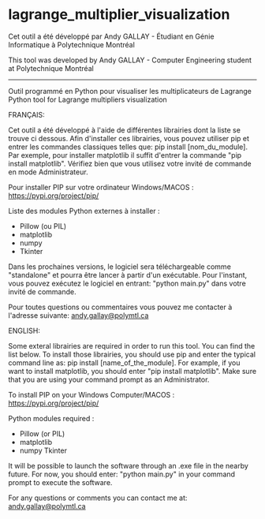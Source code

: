 # lagrange_multiplier_visualization

Cet outil a été développé par Andy GALLAY - Étudiant en Génie Informatique à Polytechnique Montréal

This tool was developed by Andy GALLAY - Computer Engineering student at Polytechnique Montréal

_________________________________________________________________________
Outil programmé en Python pour visualiser les multiplicateurs de Lagrange
Python tool for Lagrange multipliers visualization

FRANÇAIS:

Cet outil a été développé à l'aide de différentes librairies dont la liste se trouve ci dessous. Afin d'installer ces librairies, vous pouvez utiliser pip et entrer les commandes classiques telles que: pip install [nom_du_module]. Par exemple, pour installer matplotlib il suffit d'entrer la commande "pip install matplotlib". Vérifiez bien que vous utilisez votre invité de commande en mode Administrateur.

Pour installer PIP sur votre ordinateur Windows/MACOS : https://pypi.org/project/pip/

Liste des modules Python externes à installer :
- Pillow (ou PIL)
- matplotlib
- numpy
- Tkinter

Dans les prochaines versions, le logiciel sera téléchargeable comme "standalone" et pourra être lancer à partir d'un exécutable. Pour l'instant, vous pouvez exécutez le logiciel en entrant: "python main.py" dans votre invité de commande.

Pour toutes questions ou commentaires vous pouvez me contacter à l'adresse suivante: andy.gallay@polymtl.ca



ENGLISH:

Some exteral librairies are required in order to run this tool. You can find the list below. To install those librairies, you should use pip and enter the typical command line as: pip install [name_of_the_module]. For example, if you want to install matplotlib, you should enter "pip install matplotlib". Make sure that you are using your command prompt as an Administrator.

To install PIP on your Windows Computer/MACOS : https://pypi.org/project/pip/

Python modules required :
- Pillow (or PIL)
- matplotlib
- numpy
Tkinter

It will be possible to launch the software through an .exe file in the nearby future. For now, you should enter: "python main.py" in your command prompt to execute the software.

For any questions or comments you can contact me at: andy.gallay@polymtl.ca
